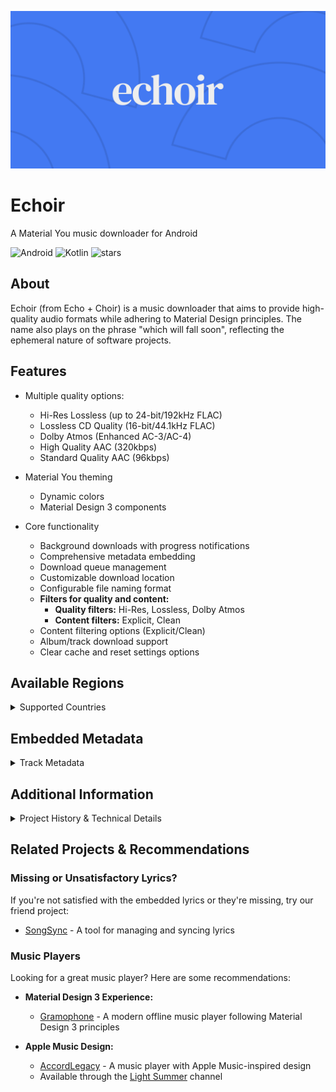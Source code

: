 ![Echoir Banner](.github/assets/banner.png)

# Echoir

A Material You music downloader for Android

![Android](https://ziadoua.github.io/m3-Markdown-Badges/badges/Android/android2.svg)
![Kotlin](https://ziadoua.github.io/m3-Markdown-Badges/badges/Kotlin/kotlin2.svg)
![stars](https://m3-markdown-badges.vercel.app/stars/9/2/imjyotiraditya/echoir)

## About

Echoir (from Echo + Choir) is a music downloader that aims to provide high-quality audio formats while adhering to Material Design principles. The name also plays on the phrase "which will fall soon", reflecting the ephemeral nature of software projects.

## Features

- Multiple quality options:
  - Hi-Res Lossless (up to 24-bit/192kHz FLAC)
  - Lossless CD Quality (16-bit/44.1kHz FLAC)
  - Dolby Atmos (Enhanced AC-3/AC-4)
  - High Quality AAC (320kbps)
  - Standard Quality AAC (96kbps)

- Material You theming
  - Dynamic colors
  - Material Design 3 components

- Core functionality
  - Background downloads with progress notifications
  - Comprehensive metadata embedding
  - Download queue management
  - Customizable download location
  - Configurable file naming format
  - **Filters for quality and content:**
    - **Quality filters:** Hi-Res, Lossless, Dolby Atmos
    - **Content filters:** Explicit, Clean
  - Content filtering options (Explicit/Clean)
  - Album/track download support
  - Clear cache and reset settings options

## Available Regions

<details>
<summary>Supported Countries</summary>

- 🇦🇱 Albania (AL)
- 🇦🇷 Argentina (AR)
- 🇦🇺 Australia (AU)
- 🇦🇹 Austria (AT)
- 🇧🇪 Belgium (BE)
- 🇧🇷 Brazil (BR)
- 🇨🇦 Canada (CA)
- 🇨🇱 Chile (CL)
- 🇨🇴 Colombia (CO)
- 🇩🇴 Dominican Republic (DO)
- 🇫🇷 France (FR)
- 🇩🇪 Germany (DE)
- 🇭🇰 Hong Kong (HK)
- 🇮🇱 Israel (IL)
- 🇮🇹 Italy (IT)
- 🇯🇲 Jamaica (JM)
- 🇲🇾 Malaysia (MY)
- 🇲🇽 Mexico (MX)
- 🇳🇿 New Zealand (NZ)
- 🇳🇬 Nigeria (NG)
- 🇵🇪 Peru (PE)
- 🇵🇷 Puerto Rico (PR)
- 🇸🇬 Singapore (SG)
- 🇿🇦 South Africa (ZA)
- 🇪🇸 Spain (ES)
- 🇹🇭 Thailand (TH)
- 🇺🇬 Uganda (UG)
- 🇦🇪 United Arab Emirates (AE)
- 🇬🇧 United Kingdom (GB)
- 🇺🇸 United States (US)

</details>

## Embedded Metadata

<details>
<summary>Track Metadata</summary>

- **Basic Track Info**
  - Title
  - Track Number
  - Total Tracks
  - Disc Number
  - Total Discs

- **Album Info**
  - Album Title
  - Release Date
  - Year
  - Copyright
  - Record Label
  - UPC/Barcode

- **Artist Info**
  - Artist(s)
  - Album Artist
  - Composer
  - Lyricist
  - Producer
  - Mixer
  - Engineer
  - Mastering Engineer
  - Additional Performers
  - Additional Producers

- **Additional Metadata**
  - Genre
  - Explicit Flag
  - ISRC
  - Cover Art (1280x1280)
  - Lyrics (Synced if available)
  - Original URL

</details>

## Additional Information

<details>
<summary>Project History & Technical Details</summary>

### History
Echoir is the successor to FluidAC, reimagined with major improvements:
- Comprehensive metadata support
- Background download capabilities
- Full open-source availability
- Significantly reduced APK size

### Technical Notes
- Echoir uses a custom-built minimal version of [ffmpeg-kit](https://github.com/imjyotiraditya/ffmpeg-kit), significantly reduced from the [original by Arthenica](https://github.com/arthenica/ffmpeg-kit). Our build only includes FLAC support, drastically reducing the library size.

- **Why FFmpeg?**
  While Echoir is strictly a downloader (no transcoding), FFmpeg is essential for Hi-Res Lossless content. Here's why:
  - Hi-Res content is delivered via MPEG-DASH with segmented URLs
  - The process:
    1. Download all segments individually
    2. Use simple FFmpeg command: `-i input -c copy output`
    3. The `-c copy` flag ensures:
       - Direct stream copy without re-encoding
       - Pure concatenation of segments
       - No quality loss or modification
  - The code is open-source and can be audited to verify this simple operation

Note: For other formats like Lossless CD Quality, Dolby Atmos, and AAC, direct downloads are used without any FFmpeg processing.
</details>

## Related Projects & Recommendations

### Missing or Unsatisfactory Lyrics?

If you're not satisfied with the embedded lyrics or they're missing, try our friend project:
- [SongSync](https://github.com/Lambada10/SongSync/releases/latest) - A tool for managing and syncing lyrics

### Music Players

Looking for a great music player? Here are some recommendations:

- **Material Design 3 Experience:**
  - [Gramophone](https://github.com/AkaneTan/Gramophone) - A modern offline music player following Material Design 3 principles

- **Apple Music Design:**
  - [AccordLegacy](https://github.com/FoedusProgramme/AccordLegacy) - A music player with Apple Music-inspired design
  - Available through the [Light Summer](https://t.me/light_summer) channel
